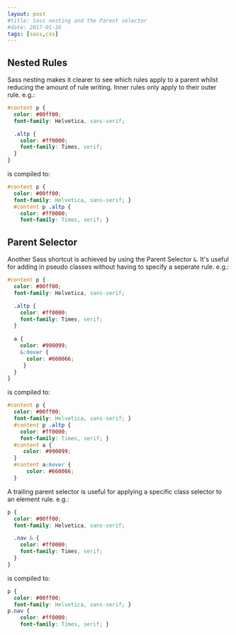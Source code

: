 ```yaml
---
layout: post
#title: Sass nesting and the Parent selector
#date: 2017-01-16
tags: [sass,css]
---
```


## Nested Rules
Sass nesting makes it clearer to see which rules apply to a parent whilst reducing the amount of rule writing. Inner rules only apply to their outer rule. e.g.:

```scss
#content p {
  color: #00ff00;
  font-family: Helvetica, sans-serif;

  .altp {
    color: #ff0000;
    font-family: Times, serif;
  }
}
```

is compiled to:

```css
#content p {
  color: #00ff00;
  font-family: Helvetica, sans-serif; }
  #content p .altp {
    color: #ff0000;
    font-family: Times, serif; }
```

## Parent Selector
Another Sass shortcut is achieved by using the Parent Selector `&`. It's useful for adding in pseudo classes without having to specify a seperate rule. e.g.:


```scss
#content p {
  color: #00ff00;
  font-family: Helvetica, sans-serif;

  .altp {
    color: #ff0000;
    font-family: Times, serif;
  }
  
  a {
    color: #990099;
    &:hover {
      color: #660066; 
     }
  }
}
```

is compiled to:

```css
#content p {
  color: #00ff00;
  font-family: Helvetica, sans-serif; }
  #content p .altp {
    color: #ff0000;
    font-family: Times, serif; }
  #content a {
	 color: #990099; 
  }
  #content a:hover {
	  color: #660066;
  }
```

A trailing parent selector is useful for applying a specific class selector to an element rule. e.g.:

```scss
p {
  color: #00ff00;
  font-family: Helvetica, sans-serif;

  .nav & {
    color: #ff0000;
    font-family: Times, serif;
  }
}
```

is compiled to:

```css
p {
  color: #00ff00;
  font-family: Helvetica, sans-serif; }
p.nav {
    color: #ff0000;
    font-family: Times, serif; }
```